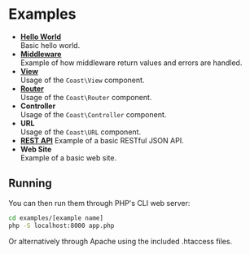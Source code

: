 # Examples

* [**Hello World**](hello-world)  
	Basic hello world.
* [**Middleware**](middleware)  
	Example of how middleware return values and errors are handled.
* [**View**](view)  
	Usage of the `Coast\View` component.
* [**Router**](router)  
	Usage of the `Coast\Router` component.
* **Controller**  
	Usage of the `Coast\Controller` component.
* **URL**  
	Usage of the `Coast\URL` component.
* [**REST API**](rest)
	Example of a basic RESTful JSON API.
* **Web Site**  
	Example of a basic web site.

## Running

You can then run them through PHP's CLI web server:

```bash
cd examples/[example name]
php -S localhost:8000 app.php
```

Or alternatively through Apache using the included .htaccess files.